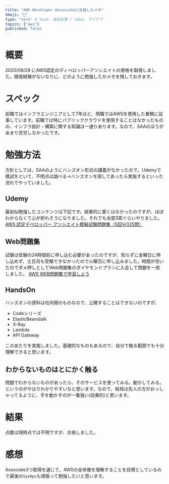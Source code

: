 ```yaml
---
title: "AWS Developer Associateに合格したメモ"
emoji: "💭"
type: "tech" # tech: 技術記事 / idea: アイデア
topics: ["aws"]
published: false
---
```


# 概要
2020/09/29 にAWS認定のディベロッパーアソシエイトの資格を取得しました。開発経験がないなりに、どのように勉強したかメモを残しておきます。

# スペック
前職ではインフラエンジニアとして7年ほど、現職ではAWSを使用した業務に従事しています。前職では特にパブリッククラウドを使用することはなかったものの、インフラ設計・構築に関する知識は一通りあります。なので、SAAのほうがあまり苦労しなかったです。

# 勉強方法
方針としては、SAAのようにハンズオン形式の講義がなかったので、Udemyで模試をといて、不明点は調べる->ハンズオンを探してあったら実施するといった流れでやっていました。

## Udemy
最初似勉強したコンテンツは下記です。結果的に悪くはなかったのですが、ほぼわからなくて心が折れそうになりました。それでも全部3周ぐらいやりました。
[AWS 認定デベロッパー アソシエイト模擬試験問題集（5回分325問）](https://www.udemy.com/course/aws-31955/)

## Web問題集
試験は受験の24時間前に申し込む必要があったのですが、知らずに金曜日に申し込めず、土日月も受験できなかったので火曜日に申し込みました。時間が空いたのでダメ押しとしてWeb問題集のダイヤモンドプランに入会して問題を一周しました。
[AWS WEB問題集で学習しよう](https://aws.koiwaclub.com/)

## HandsOn
ハンズオンの資料は社内限のものなので、公開することはできないのですが、
 * Codeシリーズ
 * ElasticBeanstalk
 * X-Ray
 * Lambda
 * API Gateway

このあたりを実施しました。基礎的なものもあるので、自分で触る範囲でも十分理解できると思います。

## わからないものはとにかく触る
問題でわからないものがあったら、そのサービスを使ってみる。動かしてみる。というのがやはりわかりやすいなと思います。なので、結局は先人の方がおっしゃってるように、手を動かすのが一番強い(効果的)と思います。

# 結果
点数は現時点では不明ですが、合格しました。

# 感想
Associate3つ取得を通じて、AWSの全体像を理解することを目標としているので最後の`SysOps`も頑張って勉強したいと思います。






